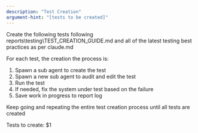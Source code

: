 ```yaml
---
description: "Test Creation"
argument-hint: "[tests to be created]"
---
```


Create the following tests following reports\testing\TEST_CREATION_GUIDE.md
and all of the latest testing best practices as per claude.md

For each test, the creation the process is:
1) Spawn a sub agent to create the test
2) Spawn a new sub agent to audit and edit the test
3) Run the test
4) If needed, fix the system under test based on the failure
5) Save work in progress to report log

Keep going and repeating the entire test creation process until all tests are created 

Tests to create:
$1